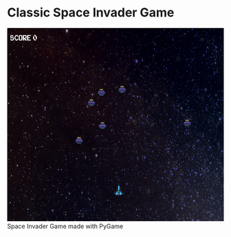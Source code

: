 # Classic Space Invader Game
<img src="example.png" width="720" height="450">
Space Invader Game made with PyGame
